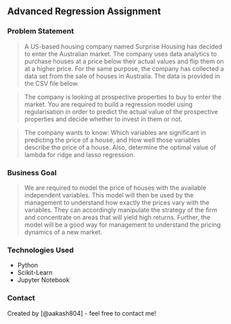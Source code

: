 ## Advanced Regression Assignment
### Problem Statement

> A US-based housing company named Surprise Housing has decided to enter the Australian market. The company uses data analytics to purchase houses at a price below their actual values and flip them on at a higher price. For the same purpose, the company has collected a data set from the sale of houses in Australia. The data is provided in the CSV file below.

> The company is looking at prospective properties to buy to enter the market. You are required to build a regression model using regularisation in order to predict the actual value of the prospective properties and decide whether to invest in them or not.

> The company wants to know:
> Which variables are significant in predicting the price of a house, and
> How well those variables describe the price of a house.
> Also, determine the optimal value of lambda for ridge and lasso regression.

### Business Goal
> We are required to model the price of houses with the available independent variables. This model will then be used by the management to understand how exactly the prices vary with the variables. They can accordingly manipulate the strategy of the firm and concentrate on areas that will yield high returns. Further, the model will be a good way for management to understand the pricing dynamics of a new market.

### Technologies Used
- Python 
- Scikit-Learn 
- Jupyter Notebook 

### Contact
Created by [@aakash804] - feel free to contact me!
